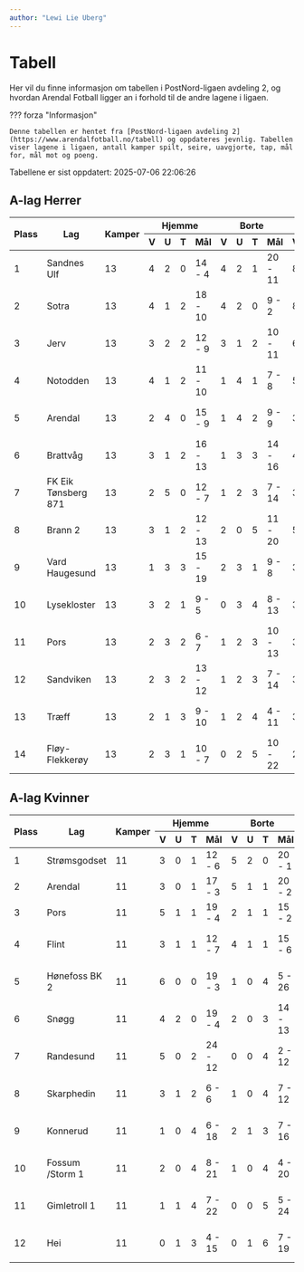```yaml
---
author: "Lewi Lie Uberg"
---
```


# Tabell

Her vil du finne informasjon om tabellen i PostNord-ligaen avdeling 2, og hvordan Arendal Fotball ligger an i forhold til de andre lagene i ligaen.

??? forza "Informasjon"

    Denne tabellen er hentet fra [PostNord-ligaen avdeling 2](https://www.arendalfotball.no/tabell) og oppdateres jevnlig. Tabellen viser lagene i ligaen, antall kamper spilt, seire, uavgjorte, tap, mål for, mål mot og poeng.

Tabellene er sist oppdatert: 2025-07-06 22:06:26

## A-lag Herrer

<table>
  <thead>
    <tr class="row-highlight">
      <th rowspan="2">Plass</th>
      <th rowspan="2">Lag</th>
      <th rowspan="2">Kamper</th>
      <th colspan="4">Hjemme</th>
      <th colspan="4">Borte</th>
      <th colspan="5">Total</th>
      <th rowspan="2">Poeng</th>
    </tr>
    <tr class="row-highlight">
      <th>V</th>
      <th>U</th>
      <th>T</th>
      <th>Mål</th>
      <th>V</th>
      <th>U</th>
      <th>T</th>
      <th>Mål</th>
      <th>V</th>
      <th>U</th>
      <th>T</th>
      <th>Mål</th>
      <th>Diff</th>
    </tr>
  </thead>
  <tbody>
    <tr>
      <td>1</td>
      <td>Sandnes Ulf</td>
      <td>13</td>
      <td>4</td>
      <td>2</td>
      <td>0</td>
      <td>14 - 4</td>
      <td>4</td>
      <td>2</td>
      <td>1</td>
      <td>20 - 11</td>
      <td>8</td>
      <td>4</td>
      <td>1</td>
      <td>34 - 15</td>
      <td>19</td>
      <td>28</td>
    </tr>
    <tr>
      <td>2</td>
      <td>Sotra</td>
      <td>13</td>
      <td>4</td>
      <td>1</td>
      <td>2</td>
      <td>18 - 10</td>
      <td>4</td>
      <td>2</td>
      <td>0</td>
      <td>9 - 2</td>
      <td>8</td>
      <td>3</td>
      <td>2</td>
      <td>27 - 12</td>
      <td>15</td>
      <td>27</td>
    </tr>
    <tr>
      <td>3</td>
      <td>Jerv</td>
      <td>13</td>
      <td>3</td>
      <td>2</td>
      <td>2</td>
      <td>12 - 9</td>
      <td>3</td>
      <td>1</td>
      <td>2</td>
      <td>10 - 11</td>
      <td>6</td>
      <td>3</td>
      <td>4</td>
      <td>22 - 20</td>
      <td>2</td>
      <td>21</td>
    </tr>
    <tr>
      <td>4</td>
      <td>Notodden</td>
      <td>13</td>
      <td>4</td>
      <td>1</td>
      <td>2</td>
      <td>11 - 10</td>
      <td>1</td>
      <td>4</td>
      <td>1</td>
      <td>7 - 8</td>
      <td>5</td>
      <td>5</td>
      <td>3</td>
      <td>18 - 18</td>
      <td>0</td>
      <td>20</td>
    </tr>
    <tr class="row-highlight">
      <td>5</td>
      <td>Arendal</td>
      <td>13</td>
      <td>2</td>
      <td>4</td>
      <td>0</td>
      <td>15 - 9</td>
      <td>1</td>
      <td>4</td>
      <td>2</td>
      <td>9 - 9</td>
      <td>3</td>
      <td>8</td>
      <td>2</td>
      <td>24 - 18</td>
      <td>6</td>
      <td>17</td>
    </tr>
    <tr>
      <td>6</td>
      <td>Brattvåg</td>
      <td>13</td>
      <td>3</td>
      <td>1</td>
      <td>2</td>
      <td>16 - 13</td>
      <td>1</td>
      <td>3</td>
      <td>3</td>
      <td>14 - 16</td>
      <td>4</td>
      <td>4</td>
      <td>5</td>
      <td>30 - 29</td>
      <td>1</td>
      <td>16</td>
    </tr>
    <tr>
      <td>7</td>
      <td>FK Eik Tønsberg 871</td>
      <td>13</td>
      <td>2</td>
      <td>5</td>
      <td>0</td>
      <td>12 - 7</td>
      <td>1</td>
      <td>2</td>
      <td>3</td>
      <td>7 - 14</td>
      <td>3</td>
      <td>7</td>
      <td>3</td>
      <td>19 - 21</td>
      <td>-2</td>
      <td>16</td>
    </tr>
    <tr>
      <td>8</td>
      <td>Brann  2</td>
      <td>13</td>
      <td>3</td>
      <td>1</td>
      <td>2</td>
      <td>12 - 13</td>
      <td>2</td>
      <td>0</td>
      <td>5</td>
      <td>11 - 20</td>
      <td>5</td>
      <td>1</td>
      <td>7</td>
      <td>23 - 33</td>
      <td>-10</td>
      <td>16</td>
    </tr>
    <tr>
      <td>9</td>
      <td>Vard Haugesund</td>
      <td>13</td>
      <td>1</td>
      <td>3</td>
      <td>3</td>
      <td>15 - 19</td>
      <td>2</td>
      <td>3</td>
      <td>1</td>
      <td>9 - 8</td>
      <td>3</td>
      <td>6</td>
      <td>4</td>
      <td>24 - 27</td>
      <td>-3</td>
      <td>15</td>
    </tr>
    <tr>
      <td>10</td>
      <td>Lysekloster</td>
      <td>13</td>
      <td>3</td>
      <td>2</td>
      <td>1</td>
      <td>9 - 5</td>
      <td>0</td>
      <td>3</td>
      <td>4</td>
      <td>8 - 13</td>
      <td>3</td>
      <td>5</td>
      <td>5</td>
      <td>17 - 18</td>
      <td>-1</td>
      <td>14</td>
    </tr>
    <tr>
      <td>11</td>
      <td>Pors</td>
      <td>13</td>
      <td>2</td>
      <td>3</td>
      <td>2</td>
      <td>6 - 7</td>
      <td>1</td>
      <td>2</td>
      <td>3</td>
      <td>10 - 13</td>
      <td>3</td>
      <td>5</td>
      <td>5</td>
      <td>16 - 20</td>
      <td>-4</td>
      <td>14</td>
    </tr>
    <tr>
      <td>12</td>
      <td>Sandviken</td>
      <td>13</td>
      <td>2</td>
      <td>3</td>
      <td>2</td>
      <td>13 - 12</td>
      <td>1</td>
      <td>2</td>
      <td>3</td>
      <td>7 - 14</td>
      <td>3</td>
      <td>5</td>
      <td>5</td>
      <td>20 - 26</td>
      <td>-6</td>
      <td>14</td>
    </tr>
    <tr>
      <td>13</td>
      <td>Træff</td>
      <td>13</td>
      <td>2</td>
      <td>1</td>
      <td>3</td>
      <td>9 - 10</td>
      <td>1</td>
      <td>2</td>
      <td>4</td>
      <td>4 - 11</td>
      <td>3</td>
      <td>3</td>
      <td>7</td>
      <td>13 - 21</td>
      <td>-8</td>
      <td>12</td>
    </tr>
    <tr>
      <td>14</td>
      <td>Fløy-Flekkerøy</td>
      <td>13</td>
      <td>2</td>
      <td>3</td>
      <td>1</td>
      <td>10 - 7</td>
      <td>0</td>
      <td>2</td>
      <td>5</td>
      <td>10 - 22</td>
      <td>2</td>
      <td>5</td>
      <td>6</td>
      <td>20 - 29</td>
      <td>-9</td>
      <td>11</td>
    </tr>
  </tbody>
</table>

## A-lag Kvinner

<table>
  <thead>
    <tr class="row-highlight">
      <th rowspan="2">Plass</th>
      <th rowspan="2">Lag</th>
      <th rowspan="2">Kamper</th>
      <th colspan="4">Hjemme</th>
      <th colspan="4">Borte</th>
      <th colspan="5">Total</th>
      <th rowspan="2">Poeng</th>
    </tr>
    <tr class="row-highlight">
      <th>V</th>
      <th>U</th>
      <th>T</th>
      <th>Mål</th>
      <th>V</th>
      <th>U</th>
      <th>T</th>
      <th>Mål</th>
      <th>V</th>
      <th>U</th>
      <th>T</th>
      <th>Mål</th>
      <th>Diff</th>
    </tr>
  </thead>
  <tbody>
    <tr>
      <td>1</td>
      <td>Strømsgodset</td>
      <td>11</td>
      <td>3</td>
      <td>0</td>
      <td>1</td>
      <td>12 - 6</td>
      <td>5</td>
      <td>2</td>
      <td>0</td>
      <td>20 - 1</td>
      <td>8</td>
      <td>2</td>
      <td>1</td>
      <td>32 - 7</td>
      <td>25</td>
      <td>26</td>
    </tr>
    <tr class="row-highlight">
      <td>2</td>
      <td>Arendal</td>
      <td>11</td>
      <td>3</td>
      <td>0</td>
      <td>1</td>
      <td>17 - 3</td>
      <td>5</td>
      <td>1</td>
      <td>1</td>
      <td>20 - 2</td>
      <td>8</td>
      <td>1</td>
      <td>2</td>
      <td>37 - 5</td>
      <td>32</td>
      <td>25</td>
    </tr>
    <tr>
      <td>3</td>
      <td>Pors</td>
      <td>11</td>
      <td>5</td>
      <td>1</td>
      <td>1</td>
      <td>19 - 4</td>
      <td>2</td>
      <td>1</td>
      <td>1</td>
      <td>15 - 2</td>
      <td>7</td>
      <td>2</td>
      <td>2</td>
      <td>34 - 6</td>
      <td>28</td>
      <td>23</td>
    </tr>
    <tr>
      <td>4</td>
      <td>Flint</td>
      <td>11</td>
      <td>3</td>
      <td>1</td>
      <td>1</td>
      <td>12 - 7</td>
      <td>4</td>
      <td>1</td>
      <td>1</td>
      <td>15 - 6</td>
      <td>7</td>
      <td>2</td>
      <td>2</td>
      <td>27 - 13</td>
      <td>14</td>
      <td>23</td>
    </tr>
    <tr>
      <td>5</td>
      <td>Hønefoss BK 2</td>
      <td>11</td>
      <td>6</td>
      <td>0</td>
      <td>0</td>
      <td>19 - 3</td>
      <td>1</td>
      <td>0</td>
      <td>4</td>
      <td>5 - 26</td>
      <td>7</td>
      <td>0</td>
      <td>4</td>
      <td>24 - 29</td>
      <td>-5</td>
      <td>21</td>
    </tr>
    <tr>
      <td>6</td>
      <td>Snøgg</td>
      <td>11</td>
      <td>4</td>
      <td>2</td>
      <td>0</td>
      <td>19 - 4</td>
      <td>2</td>
      <td>0</td>
      <td>3</td>
      <td>14 - 13</td>
      <td>6</td>
      <td>2</td>
      <td>3</td>
      <td>33 - 17</td>
      <td>16</td>
      <td>20</td>
    </tr>
    <tr>
      <td>7</td>
      <td>Randesund</td>
      <td>11</td>
      <td>5</td>
      <td>0</td>
      <td>2</td>
      <td>24 - 12</td>
      <td>0</td>
      <td>0</td>
      <td>4</td>
      <td>2 - 12</td>
      <td>5</td>
      <td>0</td>
      <td>6</td>
      <td>26 - 24</td>
      <td>2</td>
      <td>15</td>
    </tr>
    <tr>
      <td>8</td>
      <td>Skarphedin</td>
      <td>11</td>
      <td>3</td>
      <td>1</td>
      <td>2</td>
      <td>6 - 6</td>
      <td>1</td>
      <td>0</td>
      <td>4</td>
      <td>7 - 12</td>
      <td>4</td>
      <td>1</td>
      <td>6</td>
      <td>13 - 18</td>
      <td>-5</td>
      <td>13</td>
    </tr>
    <tr>
      <td>9</td>
      <td>Konnerud</td>
      <td>11</td>
      <td>1</td>
      <td>0</td>
      <td>4</td>
      <td>6 - 18</td>
      <td>2</td>
      <td>1</td>
      <td>3</td>
      <td>7 - 16</td>
      <td>3</td>
      <td>1</td>
      <td>7</td>
      <td>13 - 34</td>
      <td>-21</td>
      <td>10</td>
    </tr>
    <tr>
      <td>10</td>
      <td>Fossum /Storm 1</td>
      <td>11</td>
      <td>2</td>
      <td>0</td>
      <td>4</td>
      <td>8 - 21</td>
      <td>1</td>
      <td>0</td>
      <td>4</td>
      <td>4 - 20</td>
      <td>3</td>
      <td>0</td>
      <td>8</td>
      <td>12 - 41</td>
      <td>-29</td>
      <td>9</td>
    </tr>
    <tr>
      <td>11</td>
      <td>Gimletroll 1</td>
      <td>11</td>
      <td>1</td>
      <td>1</td>
      <td>4</td>
      <td>7 - 22</td>
      <td>0</td>
      <td>0</td>
      <td>5</td>
      <td>5 - 24</td>
      <td>1</td>
      <td>1</td>
      <td>9</td>
      <td>12 - 46</td>
      <td>-34</td>
      <td>4</td>
    </tr>
    <tr>
      <td>12</td>
      <td>Hei</td>
      <td>11</td>
      <td>0</td>
      <td>1</td>
      <td>3</td>
      <td>4 - 15</td>
      <td>0</td>
      <td>1</td>
      <td>6</td>
      <td>7 - 19</td>
      <td>0</td>
      <td>2</td>
      <td>9</td>
      <td>11 - 34</td>
      <td>-23</td>
      <td>2</td>
    </tr>
  </tbody>
</table>
